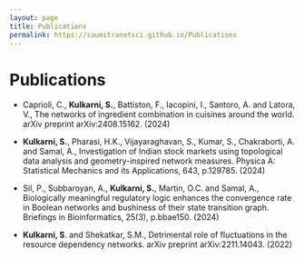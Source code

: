 ```yaml
---
layout: page
title: Publications
permalink: https://saumitranetsci.github.io/Publications
---
```


# Publications

- Caprioli, C., **Kulkarni, S.**, Battiston, F., Iacopini, I., Santoro, A. and Latora, V., The networks of ingredient combination in cuisines around the world. arXiv preprint arXiv:2408.15162. (2024)

- **Kulkarni, S.**, Pharasi, H.K., Vijayaraghavan, S., Kumar, S., Chakraborti, A. and Samal, A., Investigation of Indian stock markets using topological data analysis and geometry-inspired network measures. Physica A: Statistical Mechanics and its Applications, 643, p.129785. (2024)

- Sil, P., Subbaroyan, A., **Kulkarni, S.**, Martin, O.C. and Samal, A., Biologically meaningful regulatory logic enhances the convergence rate in Boolean networks and bushiness of their state transition graph. Briefings in Bioinformatics, 25(3), p.bbae150. (2024)

- **Kulkarni, S**. and Shekatkar, S.M., Detrimental role of fluctuations in the resource dependency networks. arXiv preprint arXiv:2211.14043. (2022)